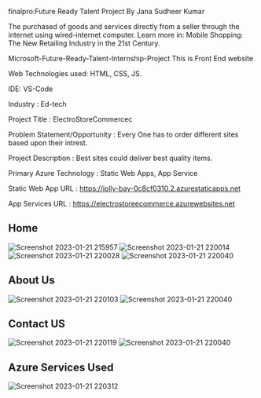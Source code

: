 finalpro:Future Ready Talent Project By Jana Sudheer Kumar

 The purchased of goods and services directly from a seller through the internet using wired-internet computer. Learn more in: Mobile Shopping: The New Retailing Industry in the 21st Century.

Microsoft-Future-Ready-Talent-Internship-Project This is Front End website

Web Technologies used: HTML, CSS, JS.

IDE: VS-Code

Industry : Ed-tech

Project Title : ElectroStoreCommercec

Problem Statement/Opportunity : Every One has to order different sites based upon their intrest.

Project Description : Best sites could deliver best quality items.

Primary Azure Technology : Static Web Apps, App Service

Static Web App URL : https://jolly-bay-0c8cf0310.2.azurestaticapps.net

App Services URL : https://electrostoreecommerce.azurewebsites.net

## Home
![Screenshot 2023-01-21 215957](https://user-images.githubusercontent.com/113497303/213876788-4c890dd0-02ce-47a6-b91c-6d8125170980.jpg)
![Screenshot 2023-01-21 220014](https://user-images.githubusercontent.com/113497303/213876792-c1f3fa88-17db-4fef-9ca0-95ae0220d5a4.jpg)
![Screenshot 2023-01-21 220028](https://user-images.githubusercontent.com/113497303/213876794-c2f87034-3522-4249-8251-44471a77d78f.jpg)
![Screenshot 2023-01-21 220040](https://user-images.githubusercontent.com/113497303/213876796-5c4fa0df-e438-44a4-a1d5-0a1deb6ed03f.jpg)


## About Us
![Screenshot 2023-01-21 220103](https://user-images.githubusercontent.com/113497303/213876804-a9ab7dc7-86c1-4951-89e8-34d4693664e5.jpg)
![Screenshot 2023-01-21 220040](https://user-images.githubusercontent.com/113497303/213876807-55010073-9867-4928-a777-c2b62df33e38.jpg)

## Contact US
![Screenshot 2023-01-21 220119](https://user-images.githubusercontent.com/113497303/213876820-0da4b765-6c81-4673-a1e7-5b5f62ebd1f8.jpg)
![Screenshot 2023-01-21 220040](https://user-images.githubusercontent.com/113497303/213876825-19bb6dca-43d9-4d10-9266-62e1ea3ce041.jpg)

## Azure Services Used
![Screenshot 2023-01-21 220312](https://user-images.githubusercontent.com/113497303/213876855-b30a2db4-3884-47a6-b11e-b8ea81585fbe.jpg)

